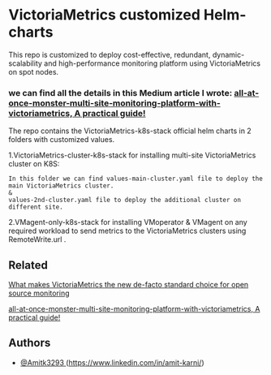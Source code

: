 
# VictoriaMetrics customized Helm-charts

This repo is customized to deploy cost-effective, redundant, dynamic-scalability and high-performance monitoring platform using VictoriaMetrics on spot nodes.

### we can find all the details in this Medium article I wrote: [all-at-once-monster-multi-site-monitoring-platform-with-victoriametrics, A practical guide!](https://medium.com/everything-full-stack/what-makes-victoriametrics-the-new-de-facto-standard-choice-for-open-source-monitoring-5d2b66b6e292)

The repo contains the VictoriaMetrics-k8s-stack official helm charts in 2 folders with customized values.

1.VictoriaMetrics-cluster-k8s-stack for installing multi-site VictoriaMetrics cluster on K8S:

    In this folder we can find values-main-cluster.yaml file to deploy the main VictoriaMetrics cluster.
    &
    values-2nd-cluster.yaml file to deploy the additional cluster on different site.

2.VMagent-only-k8s-stack for installing VMoperator & VMagent on any required workload to send metrics to the VictoriaMetrics clusters using RemoteWrite.url .

## Related

[What makes VictoriaMetrics the new de-facto standard choice for open source monitoring](https://medium.com/everything-full-stack/what-makes-victoriametrics-the-new-de-facto-standard-choice-for-open-source-monitoring-5d2b66b6e292)

[all-at-once-monster-multi-site-monitoring-platform-with-victoriametrics, A practical guide!](https://medium.com/everything-full-stack/what-makes-victoriametrics-the-new-de-facto-standard-choice-for-open-source-monitoring-5d2b66b6e292)


## Authors 

- [@Amitk3293 ](https://github.com/Amitk3293) (https://www.linkedin.com/in/amit-karni/)
